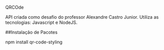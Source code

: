 QRCOde

API criada como desafio do professor Alexandre Castro Junior. Utiliza as tecnologias: Javascript e NodeJS.

##Instalação de Pacotes

npm install qr-code-styling
